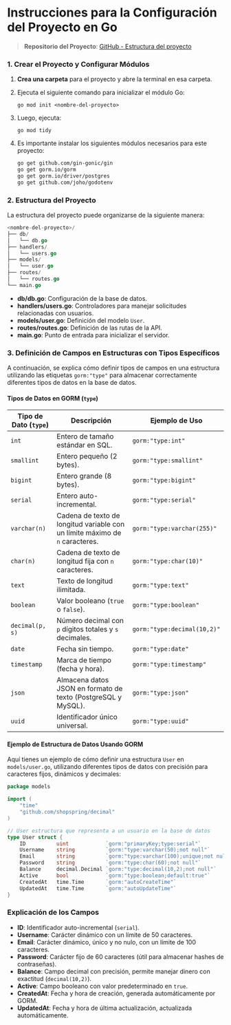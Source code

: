 
# Instrucciones para la Configuración del Proyecto en Go

> **Repositorio del Proyecto**: [GitHub - Estructura del proyecto](https://github.com/EladioRocha/go-structure)  

### 1. Crear el Proyecto y Configurar Módulos

1.  **Crea una carpeta** para el proyecto y abre la terminal en esa carpeta.
    
2.  Ejecuta el siguiente comando para inicializar el módulo Go:
        
    `go mod init <nombre-del-proyecto>` 
    
3.  Luego, ejecuta:
    
    `go mod tidy` 
    
4.  Es importante instalar los siguientes módulos necesarios para este proyecto:
    
    ```bash
    go get github.com/gin-gonic/gin
    go get gorm.io/gorm
    go get gorm.io/driver/postgres
    go get github.com/joho/godotenv
    ```
    

### 2. Estructura del Proyecto

La estructura del proyecto puede organizarse de la siguiente manera:

```go
<nombre-del-proyecto>/
├── db/
│   └── db.go
├── handlers/
│   └── users.go
├── models/
│   └── user.go
├── routes/
│   └── routes.go
└── main.go
```

-   **db/db.go**: Configuración de la base de datos.
-   **handlers/users.go**: Controladores para manejar solicitudes relacionadas con usuarios.
-   **models/user.go**: Definición del modelo `User`.
-   **routes/routes.go**: Definición de las rutas de la API.
-   **main.go**: Punto de entrada para inicializar el servidor.

### 3. Definición de Campos en Estructuras con Tipos Específicos

A continuación, se explica cómo definir tipos de campos en una estructura utilizando las etiquetas `gorm:"type"` para almacenar correctamente diferentes tipos de datos en la base de datos.

#### Tipos de Datos en GORM (`type`)

| Tipo de Dato (`type`)        | Descripción                                                                                              | Ejemplo de Uso                        |
|------------------------------|----------------------------------------------------------------------------------------------------------|---------------------------------------|
| `int`                        | Entero de tamaño estándar en SQL.                                                                        | `gorm:"type:int"`                     |
| `smallint`                   | Entero pequeño (2 bytes).                                                                               | `gorm:"type:smallint"`                |
| `bigint`                     | Entero grande (8 bytes).                                                                                | `gorm:"type:bigint"`                  |
| `serial`                     | Entero auto-incremental.                                                                                 | `gorm:"type:serial"`                  |
| `varchar(n)`                 | Cadena de texto de longitud variable con un límite máximo de `n` caracteres.                            | `gorm:"type:varchar(255)"`            |
| `char(n)`                    | Cadena de texto de longitud fija con `n` caracteres.                                                     | `gorm:"type:char(10)"`                |
| `text`                       | Texto de longitud ilimitada.                                                                            | `gorm:"type:text"`                    |
| `boolean`                    | Valor booleano (`true` o `false`).                                                                       | `gorm:"type:boolean"`                 |
| `decimal(p, s)`              | Número decimal con `p` dígitos totales y `s` decimales.                                                  | `gorm:"type:decimal(10,2)"`           |
| `date`                       | Fecha sin tiempo.                                                                                       | `gorm:"type:date"`                    |
| `timestamp`                  | Marca de tiempo (fecha y hora).                                                                         | `gorm:"type:timestamp"`               |
| `json`                       | Almacena datos JSON en formato de texto (PostgreSQL y MySQL).                                           | `gorm:"type:json"`                    |
| `uuid`                       | Identificador único universal.                                                                          | `gorm:"type:uuid"`                    |


#### Ejemplo de Estructura de Datos Usando GORM

Aquí tienes un ejemplo de cómo definir una estructura `User` en `models/user.go`, utilizando diferentes tipos de datos con precisión para caracteres fijos, dinámicos y decimales:

```go
package models

import (
    "time"
    "github.com/shopspring/decimal"
)

// User estructura que representa a un usuario en la base de datos
type User struct {
    ID          uint            `gorm:"primaryKey;type:serial"`
    Username    string          `gorm:"type:varchar(50);not null"`       // Carácter dinámico de hasta 50 caracteres
    Email       string          `gorm:"type:varchar(100);unique;not null"` // Carácter dinámico, único y no nulo
    Password    string          `gorm:"type:char(60);not null"`          // Carácter fijo, 60 caracteres (para hash)
    Balance     decimal.Decimal `gorm:"type:decimal(10,2);not null"`     // Decimal con precisión de 10 dígitos y 2 decimales
    Active      bool            `gorm:"type:boolean;default:true"`       // Booleano con valor predeterminado
    CreatedAt   time.Time       `gorm:"autoCreateTime"`                  // Fecha de creación automática
    UpdatedAt   time.Time       `gorm:"autoUpdateTime"`                  // Fecha de actualización automática
}
```

### Explicación de los Campos

-   **ID**: Identificador auto-incremental (`serial`).
-   **Username**: Carácter dinámico con un límite de 50 caracteres.
-   **Email**: Carácter dinámico, único y no nulo, con un límite de 100 caracteres.
-   **Password**: Carácter fijo de 60 caracteres (útil para almacenar hashes de contraseñas).
-   **Balance**: Campo decimal con precisión, permite manejar dinero con exactitud (`decimal(10,2)`).
-   **Active**: Campo booleano con valor predeterminado en `true`.
-   **CreatedAt**: Fecha y hora de creación, generada automáticamente por GORM.
-   **UpdatedAt**: Fecha y hora de última actualización, actualizada automáticamente.